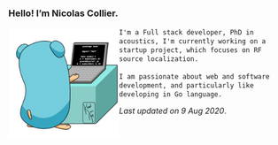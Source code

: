 ### Hello! I’m Nicolas Collier.

<a href="url"><img src="gopher.gif" align="left" height="200" width="200" ></a>

    I'm a Full stack developer, PhD in acoustics, I'm currently working on a startup project, which focuses on RF source localization.

    I am passionate about web and software development, and particularly like developing in Go language.

_Last updated on 9 Aug 2020_.
